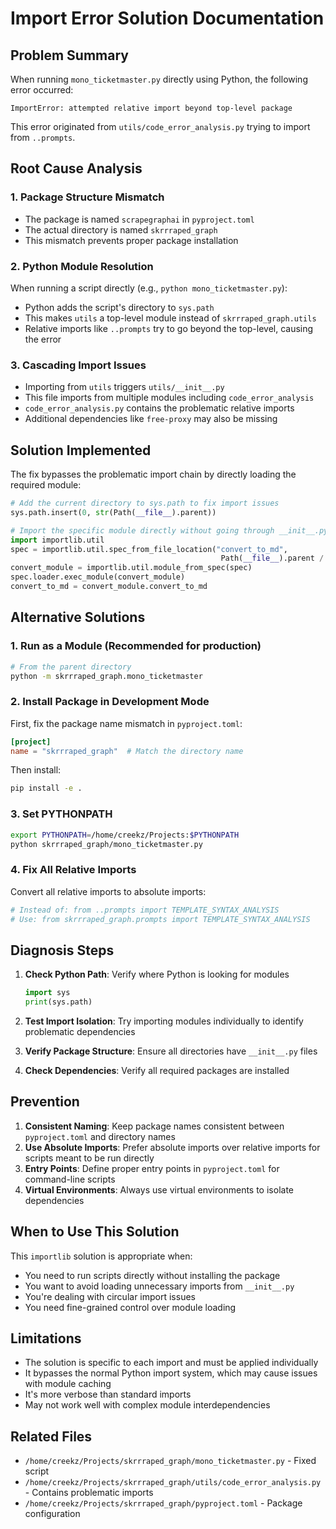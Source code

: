 # Import Error Solution Documentation

## Problem Summary

When running `mono_ticketmaster.py` directly using Python, the following error occurred:

```
ImportError: attempted relative import beyond top-level package
```

This error originated from `utils/code_error_analysis.py` trying to import from `..prompts`.

## Root Cause Analysis

### 1. Package Structure Mismatch
- The package is named `scrapegraphai` in `pyproject.toml`
- The actual directory is named `skrrraped_graph`
- This mismatch prevents proper package installation

### 2. Python Module Resolution
When running a script directly (e.g., `python mono_ticketmaster.py`):
- Python adds the script's directory to `sys.path`
- This makes `utils` a top-level module instead of `skrrraped_graph.utils`
- Relative imports like `..prompts` try to go beyond the top-level, causing the error

### 3. Cascading Import Issues
- Importing from `utils` triggers `utils/__init__.py`
- This file imports from multiple modules including `code_error_analysis`
- `code_error_analysis.py` contains the problematic relative imports
- Additional dependencies like `free-proxy` may also be missing

## Solution Implemented

The fix bypasses the problematic import chain by directly loading the required module:

```python
# Add the current directory to sys.path to fix import issues
sys.path.insert(0, str(Path(__file__).parent))

# Import the specific module directly without going through __init__.py
import importlib.util
spec = importlib.util.spec_from_file_location("convert_to_md", 
                                               Path(__file__).parent / "utils" / "convert_to_md.py")
convert_module = importlib.util.module_from_spec(spec)
spec.loader.exec_module(convert_module)
convert_to_md = convert_module.convert_to_md
```

## Alternative Solutions

### 1. Run as a Module (Recommended for production)
```bash
# From the parent directory
python -m skrrraped_graph.mono_ticketmaster
```

### 2. Install Package in Development Mode
First, fix the package name mismatch in `pyproject.toml`:
```toml
[project]
name = "skrrraped_graph"  # Match the directory name
```

Then install:
```bash
pip install -e .
```

### 3. Set PYTHONPATH
```bash
export PYTHONPATH=/home/creekz/Projects:$PYTHONPATH
python skrrraped_graph/mono_ticketmaster.py
```

### 4. Fix All Relative Imports
Convert all relative imports to absolute imports:
```python
# Instead of: from ..prompts import TEMPLATE_SYNTAX_ANALYSIS
# Use: from skrrraped_graph.prompts import TEMPLATE_SYNTAX_ANALYSIS
```

## Diagnosis Steps

1. **Check Python Path**: Verify where Python is looking for modules
   ```python
   import sys
   print(sys.path)
   ```

2. **Test Import Isolation**: Try importing modules individually to identify problematic dependencies

3. **Verify Package Structure**: Ensure all directories have `__init__.py` files

4. **Check Dependencies**: Verify all required packages are installed

## Prevention

1. **Consistent Naming**: Keep package names consistent between `pyproject.toml` and directory names
2. **Use Absolute Imports**: Prefer absolute imports over relative imports for scripts meant to be run directly
3. **Entry Points**: Define proper entry points in `pyproject.toml` for command-line scripts
4. **Virtual Environments**: Always use virtual environments to isolate dependencies

## When to Use This Solution

This `importlib` solution is appropriate when:
- You need to run scripts directly without installing the package
- You want to avoid loading unnecessary imports from `__init__.py`
- You're dealing with circular import issues
- You need fine-grained control over module loading

## Limitations

- The solution is specific to each import and must be applied individually
- It bypasses the normal Python import system, which may cause issues with module caching
- It's more verbose than standard imports
- May not work well with complex module interdependencies

## Related Files

- `/home/creekz/Projects/skrrraped_graph/mono_ticketmaster.py` - Fixed script
- `/home/creekz/Projects/skrrraped_graph/utils/code_error_analysis.py` - Contains problematic imports
- `/home/creekz/Projects/skrrraped_graph/pyproject.toml` - Package configuration